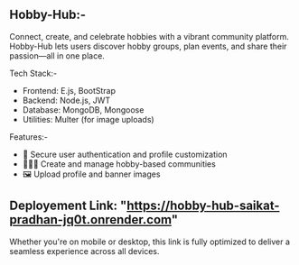 Hobby-Hub:-
-----------
Connect, create, and celebrate hobbies with a vibrant community platform.
Hobby-Hub lets users discover hobby groups, plan events, and share their passion—all in one place.

Tech Stack:-
- Frontend: E.js, BootStrap
- Backend: Node.js, JWT
- Database: MongoDB, Mongoose
- Utilities: Multer (for image uploads)



Features:-
- 🔐 Secure user authentication and profile customization
- 🧑‍🤝‍🧑 Create and manage hobby-based communities
- 🖼️ Upload profile and banner images

Deployement Link: "https://hobby-hub-saikat-pradhan-jq0t.onrender.com"
-----------------
Whether you're on mobile or desktop, this link is fully optimized to deliver a seamless experience across all devices.